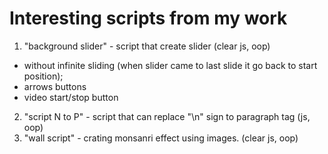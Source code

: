 # Interesting scripts from my work

1. "background slider" - script that create slider (clear js, oop)
  - without infinite sliding (when slider came to last slide it go back to start position);
  - arrows buttons 
  - video start/stop button
2. "script N to P" - script that can replace "\n" sign to paragraph tag (js, oop)
3. "wall script" - crating monsanri effect using images. (clear js, oop)
